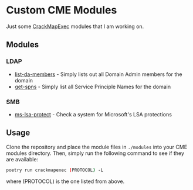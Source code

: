 # Custom CME Modules
Just some [CrackMapExec](https://github.com/Porchetta-Industries/CrackMapExec) modules that I am working on. 
## Modules
### LDAP
 * [list-da-members](/modules/list-da-members.py) - Simply lists out all Domain Admin members for the domain
 * [get-spns](/modules/get-spns.py) - Simply list all Service Principle Names for the domain
### SMB
 * [ms-lsa-protect](/modules/ms-lsa-protect.py) - Check a system for Microsoft's LSA protections

## Usage
Clone the repository and place the module files in `./modules` into your CME modules directory. Then, simply run the following command to see if they are available:
```bash
poetry run crackmapexec (PROTOCOL) -L
```
where (PROTOCOL) is the one listed from above.
